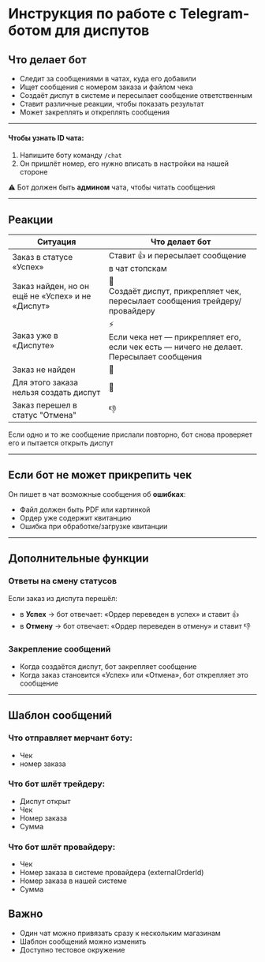 # Инструкция по работе с Telegram-ботом для диспутов

## Что делает бот
- Следит за сообщениями в чатах, куда его добавили
- Ищет сообщения с номером заказа и файлом чека
- Создаёт диспут в системе и пересылает сообщение ответственным
- Ставит различные реакции, чтобы показать результат
- Может закреплять и откреплять сообщения

---

#### Чтобы узнать ID чата:
1. Напишите боту команду `/chat`
2. Он пришлёт номер, его нужно вписать в настройки на нашей стороне

⚠️ Бот должен быть **админом** чата, чтобы читать сообщения

---

## Реакции

| Ситуация | Что делает бот |
|----------|---------------|
| Заказ в статусе «Успех» | Ставит 👍 и пересылает сообщение в чат стопскам |
| Заказ найден, но он ещё не «Успех» и не «Диспут» | 👀<br>Создаёт диспут, прикрепляет чек, пересылает сообщения трейдеру/провайдеру |
| Заказ уже в «Диспуте» | ⚡<br>Если чека нет — прикрепляет его, если чек есть — ничего не делает. Пересылает сообщения |
| Заказ не найден | 🤷 |
| Для этого заказа нельзя создать диспут | 💊 |
| Заказ перешел в статус "Отмена" | 👎|

Если одно и то же сообщение прислали повторно, бот снова проверяет его и пытается открыть диспут

---

## Если бот не может прикрепить чек
Он пишет в чат возможные сообщения об **ошибках**:
- Файл должен быть PDF или картинкой 
- Ордер уже содержит квитанцию 
- Ошибка при обработке/загрузке квитанции

---

## Дополнительные функции

### Ответы на смену статусов
Если заказ из диспута перешёл:
- в **Успех** → бот отвечает: «Ордер переведен в успех» и ставит 👍
- в **Отмену** → бот отвечает: «Ордер переведен в отмену» и ставит 👎

### Закрепление сообщений
- Когда создаётся диспут, бот закрепляет сообщение
- Когда заказ становится «Успех» или «Отмена», бот открепляет это сообщение

---

## Шаблон сообщений 
### Что отправляет мерчант боту:
- Чек
- номер заказа
### Что бот шлёт трейдеру:
- Диспут открыт
- Чек
- Номер заказа
- Сумма
### Что бот шлёт провайдеру:
- Чек
- Номер заказа в системе провайдера (externalOrderId)
- Номер заказа в нашей системе
- Сумма
## Важно
- Один чат можно привязать сразу к нескольким магазинам
- Шаблон сообщений можно изменить
- Доступно тестовое окружение